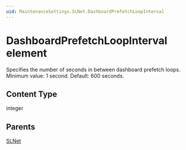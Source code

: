 ```yaml
---
uid: MaintenanceSettings.SLNet.DashboardPrefetchLoopInterval
---
```


# DashboardPrefetchLoopInterval element

Specifies the number of seconds in between dashboard prefetch loops. Minimum value: 1 second. Default: 600 seconds.

## Content Type

integer

## Parents

[SLNet](xref:MaintenanceSettings.SLNet)
